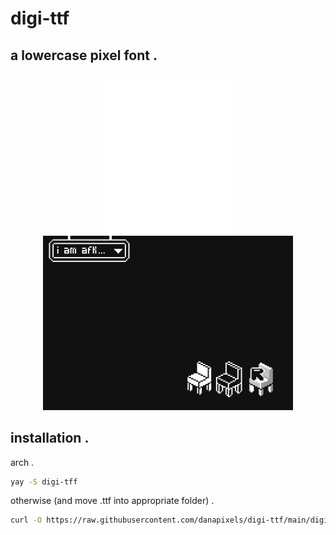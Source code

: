 # digi-ttf


##  a lowercase pixel font .
  <p align="center">
   <img src="docs/digifontx2.png" alt="digi font sample" width="200">
   <img src="docs/promo.png" alt="in use example" width="400">
  </p>
 



## installation .
arch .
  ```bash
  yay -S digi-tff
  ```

otherwise (and move .ttf into appropriate folder) .
  ```bash
  curl -O https://raw.githubusercontent.com/danapixels/digi-ttf/main/digi.ttf
  ```
